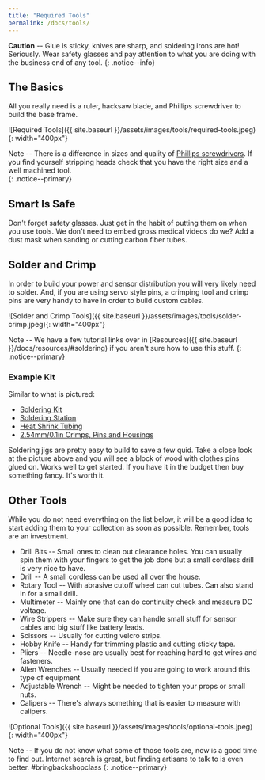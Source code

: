 ```yaml
---
title: "Required Tools"
permalink: /docs/tools/
---
```

**Caution** -- Glue is sticky, knives are sharp, and soldering irons are hot!  Seriously.  Wear safety glasses and pay attention to what you are doing with the business end of any tool.
{: .notice--info}

## The Basics
All you really need is a ruler, hacksaw blade, and Phillips screwdriver to build the base frame.

![Required Tools]({{ site.baseurl }}/assets/images/tools/required-tools.jpeg){: width="400px"}

Note -- There is a difference in sizes and quality of [Phillips screwdrivers](https://en.wikipedia.org/wiki/List_of_screw_drives#Phillips).  If you find yourself stripping heads check that you have the right size and a well machined tool.  
{: .notice--primary}

## Smart Is Safe
Don't forget safety glasses.  Just get in the habit of putting them on when you use tools.  We don't need to embed gross medical videos do we?  Add a dust mask when sanding or cutting carbon fiber tubes.  

## Solder and Crimp
In order to build your power and sensor distribution you will very likely need to solder.  And, if you are using servo style pins, a crimping tool and crimp pins are very handy to have in order to build custom cables.  

![Solder and Crimp Tools]({{ site.baseurl }}/assets/images/tools/solder-crimp.jpeg){: width="400px"}

Note -- We have a few tutorial links over in [Resources]({{ site.baseurl }}/docs/resources/#soldering) if you aren't sure how to use this stuff.
{: .notice--primary}

### Example Kit
Similar to what is pictured:
- [Soldering Kit](https://www.amazon.com/Soldering-Upgraded-Adjustable-Temperature-Screwdrivers/)
- [Soldering Station](https://www.amazon.com/KinCam-Soldering-Anti-Static-Temperature-Adjustable/dp/B07Y47Y934/)
- [Heat Shrink Tubing](https://www.amazon.com/580PCS-Heat-Shrink-Tubing-Eventronic/dp/B072PCQ2LW/)
- [2.54mm/0.1in Crimps, Pins and Housings](https://www.amazon.com/gp/product/B07DZB8NDW/)

Soldering jigs are pretty easy to build to save a few quid.  Take a close look at the picture above and you will see a block of wood with clothes pins glued on.  Works well to get started.  If you have it in the budget then buy something fancy.  It's worth it.

## Other Tools
While you do not need everything on the list below, it will be a good idea to start adding them to your collection as soon as possible.  Remember, tools are an investment.
- Drill Bits -- Small ones to clean out clearance holes.  You can usually spin them with your fingers to get the job done but a small cordless drill is very nice to have.
- Drill -- A small cordless can be used all over the house.
- Rotary Tool -- With abrasive cutoff wheel can cut tubes.  Can also stand in for a small drill.
- Multimeter -- Mainly one that can do continuity check and measure DC voltage.
- Wire Strippers -- Make sure they can handle small stuff for sensor cables and big stuff like battery leads.
- Scissors -- Usually for cutting velcro strips.
- Hobby Knife -- Handy for trimming plastic and cutting sticky tape.
- Pliers -- Needle-nose are usually best for reaching hard to get wires and fasteners.
- Allen Wrenches -- Usually needed if you are going to work around this type of equipment
- Adjustable Wrench -- Might be needed to tighten your props or small nuts.
- Calipers -- There's always something that is easier to measure with calipers.

![Optional Tools]({{ site.baseurl }}/assets/images/tools/optional-tools.jpeg){: width="400px"}

Note -- If you do not know what some of those tools are, now is a good time to find out.  Internet search is great, but finding artisans to talk to is even better.  #bringbackshopclass
{: .notice--primary}